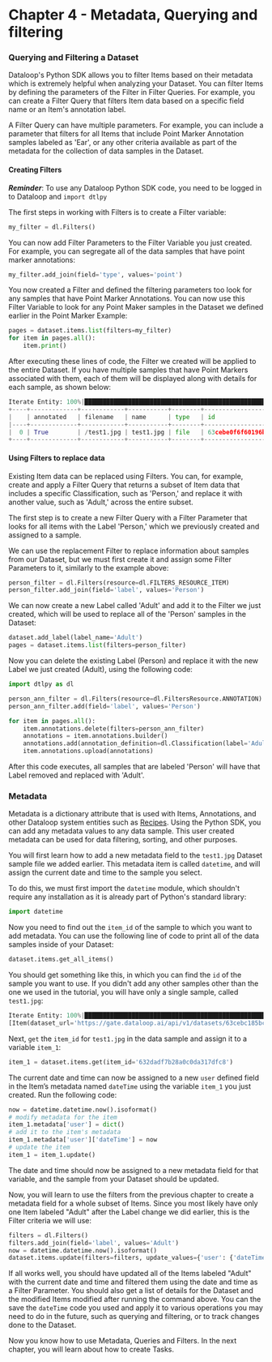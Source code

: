 # Chapter 4 - Metadata, Querying and filtering

### Querying and Filtering a Dataset

Dataloop's Python SDK allows you to filter Items based on their metadata which is extremely helpful when analyzing your Dataset. You can filter Items by defining the parameters of the Filter in Filter Queries. For example, you can create a Filter Query that filters Item data based on a specific field name or an Item's annotation label.

A Filter Query can have multiple parameters. For example, you can include a parameter that filters for all Items that include Point Marker Annotation samples labeled as 'Ear', or any other criteria available as part of the metadata for the collection of data samples in the Dataset.

#### Creating Filters

_**Reminder**_: To use any Dataloop Python SDK code, you need to be logged in to Dataloop and  `import dtlpy`&#x20;

The first steps in working with Filters is to create a Filter variable:

```python
my_filter = dl.Filters()
```

You can now add Filter Parameters to the Filter Variable you just created. For example, you can segregate all of the data samples that have point marker annotations:

```python
my_filter.add_join(field='type', values='point')
```

You now created a Filter and defined the filtering parameters too look for any samples that have  Point Marker Annotations. You can now use this Filter Variable to look for any Point Maker samples in the Dataset we defined earlier in the Point Marker Example:

```python
pages = dataset.items.list(filters=my_filter)
for item in pages.all():
    item.print()
```

After executing these lines of code, the Filter we created will be applied to the entire Dataset. If you have multiple samples that have Point Markers associated with them, each of them will be displayed along with details for each sample, as shown below:

```python
Iterate Entity: 100%|████████████████████████████████████████████████████████████████████| 1/1 [00:00<00:00,  1.66it/s]
+----+-------------+------------+-----------+--------+--------------------------+----------+-------+--------------------+-------------------------------------------------------------------+--------------------------+--------------------------+---------------------+
|    | annotated   | filename   | name      | type   | id                       | hidden   | dir   |   annotationsCount | dataset                                                           | createdAt                | datasetId                | creator             |
|----+-------------+------------+-----------+--------+--------------------------+----------+-------+--------------------+-------------------------------------------------------------------+--------------------------+--------------------------+---------------------|
|  0 | True        | /test1.jpg | test1.jpg | file   | 63cebe0f6f60196b004423d9 | False    | /     |                  3 | https://gate.dataloop.ai/api/v1/datasets/63cebc185bc9dbe3ed851dbe | 2023-01-23T17:04:15.000Z | 63cebc185bc9dbe3ed851dbe | emailaccount@gmail.com |
+----+-------------+------------+-----------+--------+--------------------------+----------+-------+--------------------+-------------------------------------------------------------------+--------------------------+--------------------------+---------------------+
```

#### Using Filters to replace data

Existing Item data can be replaced using Filters. You can, for example, create and apply a Filter Query that returns a subset of Item data that includes a specific Classification, such as 'Person,' and replace it with another value, such as 'Adult,' across the entire subset.

The first step is to create a new Filter Query with a Filter Parameter that looks for all items with the Label 'Person,' which we previously created and assigned to a sample.

We can use the replacement Filter to replace information about samples from our Dataset, but we must first create it and assign some Filter Parameters to it, similarly to the example above:

```python
person_filter = dl.Filters(resource=dl.FILTERS_RESOURCE_ITEM)
person_filter.add_join(field='label', values='Person')
```

We can now create a new Label called 'Adult' and add it to the Filter we just created, which will be used to replace all of the 'Person' samples in the Dataset:

```python
dataset.add_label(label_name='Adult')
pages = dataset.items.list(filters=person_filter)
```

Now you can delete the existing Label (Person) and replace it with the new Label we just created (Adult), using the following code:

```python
import dtlpy as dl

person_ann_filter = dl.Filters(resource=dl.FiltersResource.ANNOTATION)
person_ann_filter.add(field='label', values='Person')

for item in pages.all():
    item.annotations.delete(filters=person_ann_filter)
    annotations = item.annotations.builder()
    annotations.add(annotation_definition=dl.Classification(label='Adult'))
    item.annotations.upload(annotations)
```

After this code executes, all samples that are labeled 'Person' will have that Label removed and replaced with 'Adult'.

### Metadata

Metadata is a dictionary attribute that is used with Items, Annotations, and other Dataloop system entities such as [Recipes](https://dataloop.ai/blog/data-recipes/). Using the Python SDK, you can add any metadata values to any data sample. This user created metadata can be used for data filtering, sorting, and other purposes.

You will first learn how to add a new metadata field to the `test1.jpg` Dataset sample file we added earlier. This metadata item is called `datetime`, and will assign the current date and time to the sample you select.

To do this, we must first import the `datetime` module, which shouldn't require any installation as it is already part of Python's standard library:

```python
import datetime
```

Now you need to find out the `item_id` of the sample to which you want to add metadata. You can use the following line of code to print all of the data samples inside of your Dataset:

```python
dataset.items.get_all_items()
```

You should get something like this, in which you can find the `id` of the sample you want to use. If you didn't add any other samples other than the one we used in the tutorial, you will have only a single sample, called `test1.jpg`:

```python
Iterate Entity: 100%|████████████████████████████████████████████████████████████████████| 1/1 [00:00<00:00,  1.15it/s]
[Item(dataset_url='https://gate.dataloop.ai/api/v1/datasets/63cebc185bc9dbe3ed851dbe', created_at='2023-01-23T17:04:15.000Z', dataset_id='63cebc185bc9dbe3ed851dbe', filename='/test1.jpg', name='test1.jpg', type='file', id='63cebe0f6f60196b004423d9', spec=None, creator='myfuncont@gmail.com', _description=None, annotations_count=3)]
```

Next, `get` the `item_id` for `test1.jpg` in the data sample and assign it to a variable `item_1`:

```python
item_1 = dataset.items.get(item_id='632dadf7b28a0c0da317dfc8')
```

The current date and time can now be assigned to a new `user` defined field in the Item’s metadata named `dateTime` using the variable `item_1` you just created.  Run the following code:

```python
now = datetime.datetime.now().isoformat()
# modify metadata for the item
item_1.metadata['user'] = dict()
# add it to the item's metadata
item_1.metadata['user']['dateTime'] = now
# update the item
item_1 = item_1.update()
```

The date and time should now be assigned to a new metadata field for that variable, and the sample from your Dataset should be updated.

Now, you will learn to use the filters from the previous chapter to create a metadata field for a whole subset of Items. Since you most likely have only one Item labeled "Adult" after the Label change we did earlier, this is the Filter criteria we will use:

```python
filters = dl.Filters()
filters.add_join(field='label', values='Adult')
now = datetime.datetime.now().isoformat()
dataset.items.update(filters=filters, update_values={'user': {'dateTime': now}})
```

If all works well, you should have updated all of the Items labeled "Adult" with the current date and time and filtered them using the date and time as a Filter Parameter. You should also get a list of details for the Dataset and the modified Items modified after running the command above. You can the save the `dateTime` code you used and apply it to various operations you may need to do in the future, such as querying and filtering, or to track changes done to the Dataset.

Now you know how to use Metadata, Queries and Filters. In the next chapter, you will learn about how to create Tasks.
